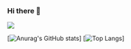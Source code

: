 ### Hi there 👋

![](https://media.giphy.com/media/HCa0MeQN7gchCCJJ7e/giphy.gif)

[![Anurag's GitHub stats](https://github-readme-stats.vercel.app/api?username=HoangPhung98)]
[![Top Langs](https://github-readme-stats.vercel.app/api/top-langs/?username=HoangPhung98&layout=compact)]

<!--
**HoangPhung98/HoangPhung98** is a ✨ _special_ ✨ repository because its `README.md` (this file) appears on your GitHub profile.

Here are some ideas to get you started:

- 🔭 I’m currently working on ...
- 🌱 I’m currently learning ...
- 👯 I’m looking to collaborate on ...
- 🤔 I’m looking for help with ...
- 💬 Ask me about ...
- 📫 How to reach me: ...
- 😄 Pronouns: ...
- ⚡ Fun fact: ...
-->

